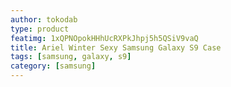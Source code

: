```yaml
---
author: tokodab
type: product
featimg: 1xQPNOpokHHhUcRXPkJhpj5h5QSiV9vaQ
title: Ariel Winter Sexy Samsung Galaxy S9 Case
tags: [samsung, galaxy, s9]
category: [samsung]
---
```

